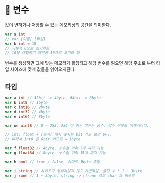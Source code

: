 # 🎲 변수
값이 변하거나 저장할 수 있는 메모리상의 공간을 의미한다.

```go
var a int
// var [이름] [타입]
var b int = 10
// 기본적 0으로 초기화됨
// 10을 대입했기 때문에 10으로 초기화 됨
```

변수를 생성하면 그에 맞는 메모리가 활당되고 
해당 변수를 읽으면 해당 주소로 부터 타입 사이즈에 맞게 값들을 읽어오게된다.

## 타입
```go
var a int // 32bit -> 4byte, 64bit -> 8byte
var b int8 // 1byte
var c int16 // 2byte
var d int32 // 4byte
var e int64 // 8byte

var ue uint8 // 0 ~ 255, 256 이 아닌 이유는 음수, 양수 구분을 위해서이다.

// int, float + [숫자] 에서 숫자는 bit 라고 보면 된다.
// 따라서 int8 은 8bit 이므로 = 1byte

var f float32 // 4byte, 소수점 이하 7개 까지 가능
var g float64 // 8byte, 소수점 이하 15개 까지 가능

var h bool // true / false, 아마도 1byte 추정

var i string // 사이즈가 정해져있지 않고 가변적임, 글자 수 * 1 ~ 3byte
var j rune // 1 ~ 3byte, string -> []rune 으로 char 과 비슷함 
```
